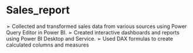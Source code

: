 # Sales_report
➢ Collected and transformed sales data from various sources using Power Query Editor in Power BI.
➢ Created interactive dashboards and reports using Power BI Desktop and Service.
➢ Used DAX formulas to create calculated columns and measures
